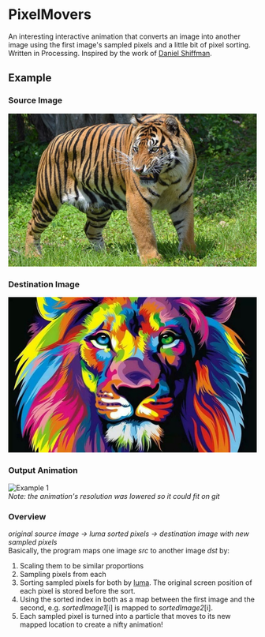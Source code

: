 # PixelMovers
An interesting interactive animation that converts an image into another image using the first image's sampled pixels and a little bit of pixel sorting. Written in Processing. Inspired by the work of [Daniel Shiffman](https://shiffman.net/).

## Example

### Source Image
![original source image](./tiger.jpg)  

### Destination Image
![original destination image](./lion.jpg)  

### Output Animation
![Example 1](./example_1.gif)  
*Note: the animation's resolution was lowered so it could fit on git*  

### Overview
*original source image -> luma sorted pixels -> destination image with new sampled pixels*  
Basically, the program maps one image *src* to another image *dst* by:
1. Scaling them to be similar proportions
2. Sampling pixels from each
3. Sorting sampled pixels for both by [luma](https://en.wikipedia.org/wiki/Luma_(video)).
   The original screen position of each pixel is stored before the sort.
4. Using the sorted index in both as a map between the first image and the second,
   e.g. *sortedImage1*[i] is mapped to *sortedImage2*[i].
5. Each sampled pixel is turned into a particle that moves to its new mapped location
   to create a nifty animation!
